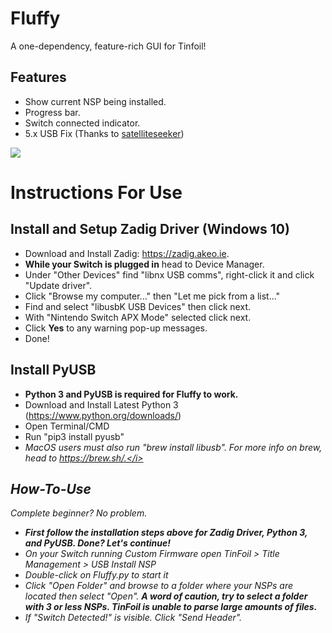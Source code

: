 # Fluffy
A one-dependency, feature-rich GUI for Tinfoil!

## Features
* Show current NSP being installed.
* Progress bar.
* Switch connected indicator.
* 5.x USB Fix (Thanks to <a href="https://github.com/satelliteseeker">satelliteseeker</a>)

<img src="https://i.imgur.com/kOLaqQx.png" />

# Instructions For Use
## Install and Setup Zadig Driver (Windows 10)
* Download and Install Zadig: https://zadig.akeo.ie.
* <b>While your Switch is plugged in</b> head to Device Manager.
* Under "Other Devices" find "libnx USB comms", right-click it and click "Update driver".
* Click "Browse my computer..." then "Let me pick from a list..."
* Find and select "libusbK USB Devices" then click next.
* With "Nintendo Switch APX Mode" selected click next.
* Click <b>Yes</b> to any warning pop-up messages.
* Done!

## Install PyUSB
* <b>Python 3 and PyUSB is required for Fluffy to work.</b>
* Download and Install Latest Python 3 (https://www.python.org/downloads/)
* Open Terminal/CMD
* Run "pip3 install pyusb"
* <i>MacOS users must also run "brew install libusb". For more info on brew, head to https://brew.sh/.</i>

## How-To-Use
Complete beginner? No problem. 
* <b>First follow the installation steps above for Zadig Driver, Python 3, and PyUSB. Done? Let's continue!</b>
* On your Switch running Custom Firmware open TinFoil > Title Management > USB Install NSP
* Double-click on Fluffy.py to start it
* Click "Open Folder" and browse to a folder where your NSPs are located then select "Open". <b>A word of caution, try to select a folder with 3 or less NSPs. TinFoil is unable to parse large amounts of files.</b>
* If "Switch Detected!" is visible. Click "Send Header".
